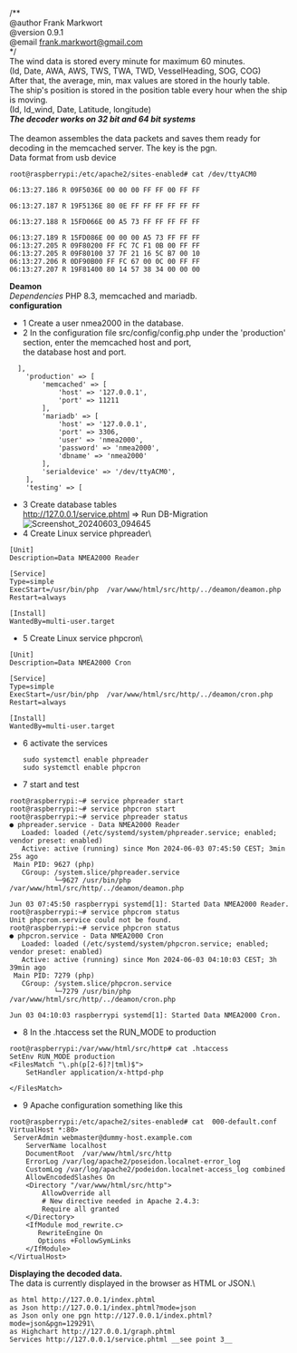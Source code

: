/** \
@author Frank Markwort\
@version 0.9.1\
@email frank.markwort@gmail.com\
*/\
The wind data is stored every minute for maximum 60 minutes.\
(Id, Date, AWA, AWS, TWS, TWA, TWD, VesselHeading, SOG, COG)\
After that, the average, min, max values ​​are stored in the hourly table.\
The ship's position is stored in the position table every hour when the ship is moving.\
(Id, Id_wind, Date, Latitude, longitude)\
***The decoder works on 32 bit and 64 bit systems***\
\
The deamon assembles the data packets and saves them ready for decoding in the memcached server. The key is the pgn.\
Data format from usb device
```
root@raspberrypi:/etc/apache2/sites-enabled# cat /dev/ttyACM0

06:13:27.186 R 09F5036E 00 00 00 FF FF 00 FF FF

06:13:27.187 R 19F5136E 80 0E FF FF FF FF FF FF

06:13:27.188 R 15FD066E 00 A5 73 FF FF FF FF FF

06:13:27.189 R 15FD086E 00 00 00 A5 73 FF FF FF
06:13:27.205 R 09F80200 FF FC 7C F1 0B 00 FF FF
06:13:27.205 R 09F80100 37 7F 21 16 5C B7 00 10
06:13:27.206 R 0DF90B00 FF FC 67 00 0C 00 FF FF
06:13:27.207 R 19F81400 80 14 57 38 34 00 00 00
```
**Deamon**\
_Dependencies_
PHP 8.3, memcached and mariadb.\
**configuration**
- 1 Create a user nmea2000 in the database.
- 2 In the configuration file src/config/config.php under the 'production' section, enter the memcached host and port, \
the database host and port.
```
  ],
    'production' => [
        'memcached' => [
            'host' => '127.0.0.1',
            'port' => 11211
        ],
        'mariadb' => [
            'host' => '127.0.0.1',
            'port' => 3306,
            'user' => 'nmea2000',
            'password' => 'nmea2000',
            'dbname' => 'nmea2000'
        ],
        'serialdevice' => '/dev/ttyACM0',
    ],
    'testing' => [
```
- 3 Create database tables \
  http://127.0.0.1/service.phtml => Run DB-Migration \
![Screenshot_20240603_094645](https://github.com/FrankMarkwort/poseidon2/assets/78704564/20989006-c8cd-4fc9-8d62-c76d3a09b841)
- 4 Create Linux service phpreader\
```root@raspberrypi:~# cat /etc/systemd/system/phpreader.service
[Unit]
Description=Data NMEA2000 Reader

[Service]
Type=simple
ExecStart=/usr/bin/php  /var/www/html/src/http/../deamon/deamon.php
Restart=always

[Install]
WantedBy=multi-user.target
```
- 5 Create Linux service phpcron\
```root@raspberrypi:~# cat /etc/systemd/system/phpcron.service 
[Unit]
Description=Data NMEA2000 Cron

[Service]
Type=simple
ExecStart=/usr/bin/php  /var/www/html/src/http/../deamon/cron.php
Restart=always

[Install]
WantedBy=multi-user.target
```
- 6 activate the services
  ```
  sudo systemctl enable phpreader
  sudo systemctl enable phpcron
  ```
- 7 start and test
```
root@raspberrypi:~# service phpreader start
root@raspberrypi:~# service phpcron start
root@raspberrypi:~# service phpreader status
● phpreader.service - Data NMEA2000 Reader
   Loaded: loaded (/etc/systemd/system/phpreader.service; enabled; vendor preset: enabled)
   Active: active (running) since Mon 2024-06-03 07:45:50 CEST; 3min 25s ago
 Main PID: 9627 (php)
   CGroup: /system.slice/phpreader.service
           └─9627 /usr/bin/php /var/www/html/src/http/../deamon/deamon.php

Jun 03 07:45:50 raspberrypi systemd[1]: Started Data NMEA2000 Reader.
root@raspberrypi:~# service phpcrom status
Unit phpcrom.service could not be found.
root@raspberrypi:~# service phpcron status
● phpcron.service - Data NMEA2000 Cron
   Loaded: loaded (/etc/systemd/system/phpcron.service; enabled; vendor preset: enabled)
   Active: active (running) since Mon 2024-06-03 04:10:03 CEST; 3h 39min ago
 Main PID: 7279 (php)
   CGroup: /system.slice/phpcron.service
           └─7279 /usr/bin/php /var/www/html/src/http/../deamon/cron.php

Jun 03 04:10:03 raspberrypi systemd[1]: Started Data NMEA2000 Cron.
```
- 8 In the .htaccess set the RUN_MODE to production
```
root@raspberrypi:/var/www/html/src/http# cat .htaccess
SetEnv RUN_MODE production
<FilesMatch "\.ph(p[2-6]?|tml)$">
    SetHandler application/x-httpd-php

</FilesMatch>
```
- 9 Apache configuration something like this
```
root@raspberrypi:/etc/apache2/sites-enabled# cat  000-default.conf 
VirtualHost *:80>
 ServerAdmin webmaster@dummy-host.example.com
    ServerName localhost 
    DocumentRoot  /var/www/html/src/http  
    ErrorLog /var/log/apache2/poseidon.localnet-error_log
    CustomLog /var/log/apache2/podeidon.localnet-access_log combined
    AllowEncodedSlashes On
    <Directory "/var/www/html/src/http">
        AllowOverride all
        # New directive needed in Apache 2.4.3:
        Require all granted    
    </Directory>
    <IfModule mod_rewrite.c>
       RewriteEngine On
       Options +FollowSymLinks
    </IfModule>
</VirtualHost>
```
**Displaying the decoded data.**\
The data is currently displayed in the browser as HTML or JSON.\
```
as html http://127.0.0.1/index.phtml
as Json http://127.0.0.1/index.phtml?mode=json
as Json only one pgn http://127.0.0.1/index.phtml?mode=json&pgn=129291\
as Highchart http://127.0.0.1/graph.phtml
Services http://127.0.0.1/service.phtml __see point 3__
```

